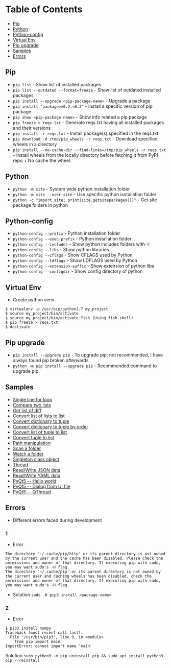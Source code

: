 # Table of Contents
- [Pip](#pip)
- [Python](#python)
- [Python-config](#python_config)
- [Virtual Env](#virutalenv)
- [Pip upgrade](#pip_upgrade)
- [Samples](#samples)
- [Errors](#errors)

<a name="pip"></a>
## Pip

- `pip list` - Show list of installed packages
- `pip list --outdated --format=freeze` - Show list of outdated installed packages
- `pip install --upgrade <pip-package-name>` - Upgrade a package
- `pip install "package>=0.2,<0.3"` - Install a specific version of pip package
- `pip show <pip-package-name>` - Show info related a pip package
- `pip freeze > reqs.txt` - Generate reqs.txt having all installed packages and their versions
- `pip install -r reqs.txt` - Install package(s) specified in the reqs.txt
- `pip download -d /tmp/pip_wheels -r reqs.txt` - Download specified wheels in a directory
- `pip install --no-cache-dir --find-links=/tmp/pip_wheels -r reqs.txt` - Install wheels from the locally directory before fetching it from PyPI repo + No cache the wheel.

<a name="python"></a>
## Python

- `python -m site` - System wide python installation folder
- `python -m site --user-site` - Use specific python isntallation folder
- `python -c "import site; print(site.getsitepackages())"` - Get site package folders in python

<a name="python_config"></a>
## Python-config

- `python-config --prefix` - Python installation folder
- `python-config --exec-prefix` - Python installation folder
- `python-config --includes` - Show python includes folders with -I
- `python-config --libs` - Show python libraries
- `python-config --cflags` - Show CFLAGS used by Python
- `python-config --ldflags` - Show LDFLAGS used by Python
- `python-config --extension-suffix` - Show extension of python libs
- `python-config --configdir` - Show config directory of python

<a name="virutalenv"></a>
## Virtual Env

- Create python venv
```
$ virtualenv -p /usr/bin/python2.7 my_project
$ source my_project/bin/activate
$ source my_project/bin/activate.fish (Using fish shell)
$ pip freeze > reqs.txt
$ dactivate
```

<a name="pip_upgrade"></a>
## Pip upgrade

- `pip install --upgrade pip` - To upgrade pip; not recommended, I have always found pip broken afterwards
- `python -m pip install --upgrade pip` - Recommended command to upgrade pip.

<a name="sample"></a>
## Samples

- [Single line for loop](https://github.com/aakbar5/handy-python/blob/master/general/single_line_loop.py)
- [Compare two lists](https://github.com/aakbar5/handy-python/blob/master/general/list_cmp.py)
- [Get list of diff](https://github.com/aakbar5/handy-python/blob/master/general/list_diff.py)
- [Convert list of lists to list](https://github.com/aakbar5/handy-python/blob/master/general/list_of_lists_to_list.py)
- [Convert dictionary to tuple](https://github.com/aakbar5/handy-python/blob/master/general/dict_to_tuple.py)
- [Convert dictionary to tuple by order](https://github.com/aakbar5/handy-python/blob/master/general/dict_to_tuple_by_order.py)
- [Convert list of tuple to list](https://github.com/aakbar5/handy-python/blob/master/general/tuple_list_to_list.py)
- [Convert tuple to list](https://github.com/aakbar5/handy-python/blob/master/general/tuple_to_list.py)
- [Path manipulation](https://github.com/aakbar5/handy-python/blob/master/general/path.py)
- [Scan a folder](https://github.com/aakbar5/handy-python/blob/master/general/folder_scan.py)
- [Watch a folder](https://github.com/aakbar5/handy-python/blob/master/general/folder_watch.py)
- [Singleton class object](https://github.com/aakbar5/handy-python/blob/master/general/singleton.py)
- [Thread](https://github.com/aakbar5/handy-python/blob/master/general/py_thread.py)
- [Read/Write JSON data](https://github.com/aakbar5/handy-python/blob/master/json/json_test.py)
- [Read/Write YAML data](https://github.com/aakbar5/handy-python/blob/master/yaml/yaml_test.py)
- [PyQt5 -- Hello world](https://github.com/aakbar5/handy-python/blob/master/qt5/qt_helloworld.py)
- [PyQt5 -- Dialog from UI file](https://github.com/aakbar5/handy-python/blob/master/qt5/qt_dialog_ui.py)
- [PyQt5 -- QThread](https://github.com/aakbar5/handy-python/blob/master/qt5/qt_qthread.py)

<a name="errors"></a>
## Errors

- Different errors faced during development
### 1
- Error
```
The directory '~/.cache/pip/http' or its parent directory is not owned by the current user and the cache has been disabled. Please check the permissions and owner of that directory. If executing pip with sudo, you may want sudo's -H flag.
The directory '~/.cache/pip' or its parent directory is not owned by the current user and caching wheels has been disabled. check the permissions and owner of that directory. If executing pip with sudo, you may want sudo's -H flag.
```
- Solution
`sudo -H pip3 install <package-name>`

### 2
- Error
```
$ pip3 install numpy
Traceback (most recent call last):
  File "/usr/bin/pip3", line 9, in <module>
    from pip import main
ImportError: cannot import name 'main'
```
Solution
`sudo python3 -m pip uninstall pip && sudo apt install python3-pip --reinstall`
